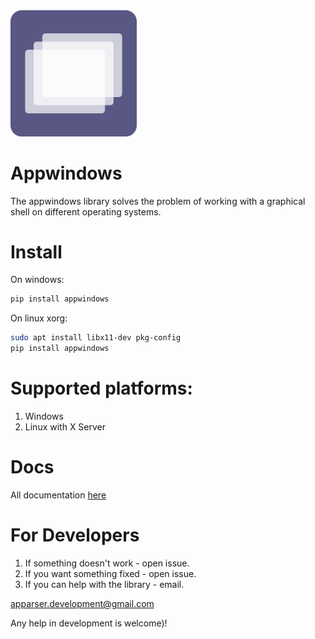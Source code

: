 <img src="https://raw.githubusercontent.com/lexter0705/appwindows/refs/heads/master/appwindows.svg" alt="" width="40%" >

# Appwindows
The appwindows library solves the problem of working with a graphical shell on different operating systems.
# Install
On windows:
```bash
pip install appwindows
```
On linux xorg:
```bash
sudo apt install libx11-dev pkg-config
pip install appwindows
```
# Supported platforms:
1) Windows
2) Linux with X Server
# Docs
All documentation <a href="https://apparser.gitbook.io/appwindows">here</a>
# For Developers
1) If something doesn't work - open issue.
2) If you want something fixed - open issue.
3) If you can help with the library - email.

apparser.development@gmail.com

Any help in development is welcome)!
